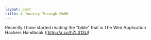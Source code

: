 ```yaml
---
layout: post
title: A Journey Through WAHH
---
```


Recently I have started reading the "bible" that is The Web Application Hackers Handbook ([http://a.co/hZL313U)
